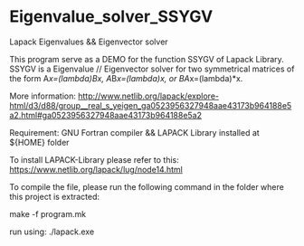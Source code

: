 # Eigenvalue_solver_SSYGV
Lapack Eigenvalues &amp;&amp; Eigenvector solver

This program serve as a DEMO for the function SSYGV of Lapack Library.
SSYGV is a Eigenvalue // Eigenvector solver for two symmetrical matrices of the form
A*x=(lambda)*B*x,  A*B*x=(lambda)*x,  or B*A*x=(lambda)*x.

More information: http://www.netlib.org/lapack/explore-html/d3/d88/group__real_s_yeigen_ga0523956327948aae43173b964188e5a2.html#ga0523956327948aae43173b964188e5a2

Requirement:
  GNU Fortran compiler && LAPACK Library installed at ${HOME} folder
 
To install LAPACK-Library please refer to this: https://www.netlib.org/lapack/lug/node14.html

To compile the file, please run the following command in the folder where this project is extracted: 

  make -f program.mk

run using: ./lapack.exe


